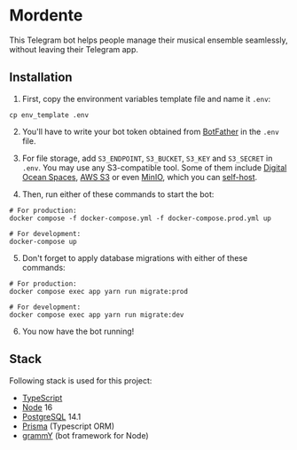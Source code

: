 # Mordente

This Telegram bot helps people manage their musical ensemble seamlessly, without leaving their Telegram app.

## Installation

1. First, copy the environment variables template file and name it `.env`:

```shell
cp env_template .env
```

2. You'll have to write your bot token obtained from [BotFather](https://core.telegram.org/bots#6-botfather) in the `.env` file.

3. For file storage, add `S3_ENDPOINT`, `S3_BUCKET`, `S3_KEY` and `S3_SECRET` in `.env`. You may use any S3-compatible tool. Some of them include [Digital Ocean Spaces](https://www.digitalocean.com/products/spaces), [AWS S3](https://aws.amazon.com/es/s3/) or even [MinIO](https://min.io/), which you can [self-host](https://min.io/docs/minio/container/index.html).

4. Then, run either of these commands to start the bot:

```shell
# For production:
docker compose -f docker-compose.yml -f docker-compose.prod.yml up

# For development:
docker-compose up
```

5. Don't forget to apply database migrations with either of these commands:

```shell
# For production:
docker compose exec app yarn run migrate:prod

# For development:
docker compose exec app yarn run migrate:dev
```

6. You now have the bot running!

## Stack

Following stack is used for this project:

- [TypeScript](https://www.typescriptlang.org/)
- [Node](https://nodejs.dev/) 16
- [PostgreSQL](https://www.postgresql.org/) 14.1
- [Prisma](https://www.prisma.io/) (Typescript ORM)
- [grammY](https://grammy.dev/) (bot framework for Node)
